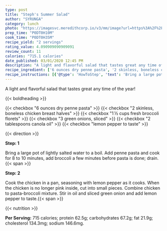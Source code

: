 ```yaml
---
type: post
title: "Steph's Summer Salad"
author: "SYRUNGA"
category: lunch
photo: "https://imagesvc.meredithcorp.io/v3/mm/image?url=https%3A%2F%2Fimages.media-allrecipes.com%2Fuserphotos%2F1274907.jpg"
prep_time: "P0DT0H10M"
cook_time: "P0DT0H35M"
recipe_yield: "2 servings"
rating_value: 4.090909090909091
review_count: 11
calories: "715.1 calories"
date_published: 03/01/2020 12:45 PM
description: "A light and flavorful salad that tastes great any time of the year!"
recipe_ingredient: ['6 ounces dry penne pasta', '2 skinless, boneless chicken breast halves', '1\u2009½ cups fresh broccoli florets', '3 green onions, sliced', '2 tablespoons canola oil', 'lemon pepper to taste']
recipe_instructions: [{'@type': 'HowToStep', 'text': 'Bring a large pot of lightly salted water to a boil. Add penne pasta and cook for 8 to 10 minutes, add broccoli a few minutes before pasta is done; drain.\n'}, {'@type': 'HowToStep', 'text': 'Cook the chicken in a pan, seasoning with lemon pepper as it cooks. When the chicken is no longer pink inside, cut into small pieces. Combine chicken to pasta-broccoli mixture. Stir in oil and sliced green onion and add lemon pepper to taste.\n'}]
---
```


A light and flavorful salad that tastes great any time of the year! 

{{< boldheading >}}

{{< checkbox "6 ounces dry penne pasta" >}}
{{< checkbox "2  skinless, boneless chicken breast halves" >}}
{{< checkbox "1 ½ cups fresh broccoli florets" >}}
{{< checkbox "3  green onions, sliced" >}}
{{< checkbox "2 tablespoons canola oil" >}}
{{< checkbox "lemon pepper to taste" >}}


{{< direction >}}

**Step: 1**

Bring a large pot of lightly salted water to a boil. Add penne pasta and cook for 8 to 10 minutes, add broccoli a few minutes before pasta is done; drain.{{< span >}}

**Step: 2**

Cook the chicken in a pan, seasoning with lemon pepper as it cooks. When the chicken is no longer pink inside, cut into small pieces. Combine chicken to pasta-broccoli mixture. Stir in oil and sliced green onion and add lemon pepper to taste.{{< span >}}

{{< nutrition >}}

**Per Serving:** 715 calories; protein 62.5g; carbohydrates 67.2g; fat 21.9g; cholesterol 134.3mg; sodium 146.6mg.